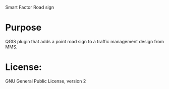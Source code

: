 Smart Factor Road sign

# Purpose
QGIS plugin that adds a point road sign to a traffic management design from MMS.

 
# License:
GNU General Public License, version 2

